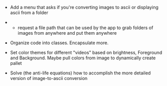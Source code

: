 - Add a menu that asks if you're converting images to ascii or displaying ascii from a folder
- - request a file path that can be used by the app to grab folders of images from anywhere and put them anywhere

- Organize code into classes. Encapsulate more.

- Set color themes for different "videos" based on brightness, Foreground and Background. Maybe pull colors from image to dynamically create pallet

- Solve (the anti-life equations) how to accomplish the more detailed version of image-to-ascii conversion